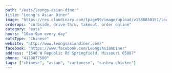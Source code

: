 ```yaml
---
path: "/eats/leongs-asian-diner"
title: "Leong's Asian Diner"
image: "https://res.cloudinary.com/tpage99/image/upload/v1586830151/local417eats/local417eatslogo.png"
orderops: "curbside, drive-thru, takeout, order online"
category: "eats"
hours: "10am-9pm every day"
eatsType: "Chinese"
website: "http://www.leongsasiandiner.com/"
facebook: "https://www.facebook.com/LeongsAsianDiner"
address: "1540 W Republic Rd Springfield, Missouri 65807"
phone: "4178877500"
tags: ["chinese", "asian", "cantonese", "cashew chicken"]
---
```

